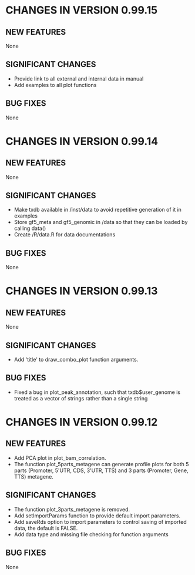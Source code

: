# CHANGES IN VERSION 0.99.15

## NEW FEATURES
   None
## SIGNIFICANT CHANGES
   - Provide link to all external and internal data in manual
   - Add examples to all plot functions
## BUG FIXES
   None

# CHANGES IN VERSION 0.99.14

## NEW FEATURES
   None
## SIGNIFICANT CHANGES
   - Make txdb available in /inst/data to avoid repetitive generation of it in examples
   - Store gf5_meta and gf5_genomic in /data so that they can be loaded by calling data()
   - Create /R/data.R for data documentations
## BUG FIXES
   None

# CHANGES IN VERSION 0.99.13

## NEW FEATURES
   None
## SIGNIFICANT CHANGES
   - Add 'title' to draw_combo_plot function arguments.
## BUG FIXES
   - Fixed a bug in plot_peak_annotation, such that txdb$user_genome is treated as a vector of strings rather than a single string
   
# CHANGES IN VERSION 0.99.12

## NEW FEATURES
   - Add PCA plot in plot_bam_correlation.
   - The function plot_5parts_metagene can generate profile plots for both
   5 parts (Promoter, 5'UTR, CDS, 3'UTR, TTS) and 3 parts (Promoter, Gene, TTS) metagene.
   
## SIGNIFICANT CHANGES
   - The function plot_3parts_metagene is removed.
   - Add setImportParams function to provide default import parameters.
   - Add saveRds option to import parameters to control saving of imported data, the default is FALSE.
   - Add data type and missing file checking for function arguments
   
## BUG FIXES
   None
